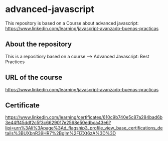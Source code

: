 # advanced-javascript
This repository is based on a Course about advanced javascript: https://www.linkedin.com/learning/javascript-avanzado-buenas-practicas

## About the repository
This is a repositiory based on a course --> Advanced Javascript: Best Practices 


## URL of the course
https://www.linkedin.com/learning/javascript-avanzado-buenas-practicas

## Certificate
https://www.linkedin.com/learning/certificates/610c9b740e5c87a284bad6b3e44ff45ddf2c5f3c6629017e2568e50edbca43e6?lipi=urn%3Ali%3Apage%3Ad_flagship3_profile_view_base_certifications_details%3BUXbnR39HR7%2BgIm%2FlZXt6zA%3D%3D
